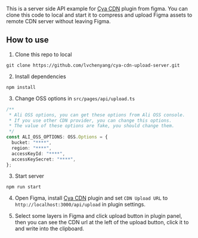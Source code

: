 This is a server side API example for [Cya CDN](https://www.figma.com/community/plugin/1258264462999317788/Cya-CDN) plugin from figma. You can clone this code to local and start it to compress and upload Figma assets to remote CDN server without leaving Figma.

## How to use

1. Clone this repo to local
```
git clone https://github.com/lvchenyang/cya-cdn-upload-server.git
```

2. Install dependencies
```
npm install
```

3. Change OSS options in `src/pages/api/upload.ts`
```typescript
/**
 * Ali OSS options, you can get these options from Ali OSS console.
 * If you use other CDN provider, you can change this options.
 * The value of these options are fake, you should change them.
 */
const ALI_OSS_OPTIONS: OSS.Options = {
  bucket: "****",
  region: "****",
  accessKeyId: "****",
  accessKeySecret: "****",
};
```

3. Start server
```
npm run start
```

4. Open Figma, install [Cya CDN](https://www.figma.com/community/plugin/1258264462999317788/Cya-CDN) plugin and set `CDN Upload URL` to `http://localhost:3000/api/upload` in plugin settings.

5. Select some layers in Figma and click upload button in plugin panel, then you can see the CDN url at the left of the upload button, click it to and write into the clipboard.